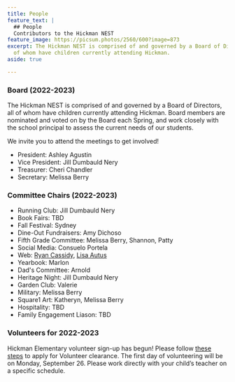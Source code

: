 ```yaml
---
title: People
feature_text: |
  ## People
  Contributors to the Hickman NEST
feature_image: https://picsum.photos/2560/600?image=873
excerpt: The Hickman NEST is comprised of and governed by a Board of Directors, all
  of whom have children currently attending Hickman.
aside: true

---
```

### Board (2022-2023)

The Hickman NEST is comprised of and governed by a Board of Directors, all of whom have children currently attending Hickman. Board members are nominated and voted on by the Board each Spring, and work closely with the school principal to assess the current needs of our students.

We invite you to attend the meetings to get involved!

- President: Ashley Agustin
- Vice President: Jill Dumbauld Nery
- Treasurer: Cheri Chandler
- Secretary: Melissa Berry

### Committee Chairs (2022-2023)

- Running Club: Jill Dumbauld Nery
- Book Fairs: TBD
- Fall Festival: Sydney
- Dine-Out Fundraisers: Amy Dichoso
- Fifth Grade Committee: Melissa Berry, Shannon, Patty
- Social Media: Consuelo Portela
- Web: [Ryan Cassidy](https://bold-fusion.github.io), [Lisa Autus](https://github.com/lisaautus)
- Yearbook: Marlon
- Dad's Committee: Arnold
- Heritage Night: Jill Dumbauld Nery
- Garden Club: Valerie
- Military: Melissa Berry
- Square1 Art: Katheryn, Melissa Berry
- Hospitality: TBD
- Family Engagement Liason: TBD

### Volunteers for 2022-2023

Hickman Elementary volunteer sign-up has begun! Please follow [these steps](https://docs.google.com/document/d/1ixVVikKZlBhRZu0K6xjLmMiAkVZGjLcRVg9XvdHl7oM/edit?usp=sharing) to apply for Volunteer clearance. The first day of volunteering will be on Monday, September 26. Please work directly with your child’s teacher on a specific schedule.